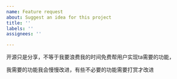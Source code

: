 ```yaml
---
name: Feature request
about: Suggest an idea for this project
title: ''
labels: ''
assignees: ''

---
```


开源只是分享，不等于我要浪费我的时间免费帮用户实现ta需要的功能，

我需要的功能我会慢慢改进，有些不必要的功能需要打赏才改进
